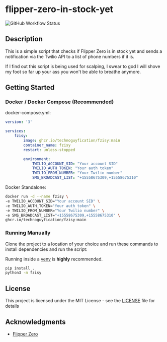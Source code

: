 # flipper-zero-in-stock-yet

![GitHub Workflow Status](https://img.shields.io/github/actions/workflow/status/technoguyfication/flipper-zero-in-stock-yet/docker-publish.yml)

## Description

This is a simple script that checks if Flipper Zero is in stock yet and sends a notification via the Twilio API to a list of phone numbers if it is.

If I find out this script is being used for scalping, I swear to god I will shove my foot so far up your ass you won't be able to breathe anymore.

## Getting Started

### Docker / Docker Compose (Recommended)

docker-compose.yml:

```yaml
version: '3'

services:
    fzisy:
        image: ghcr.io/technoguyfication/fzisy:main
        container_name: fzisy
        restart: unless-stopped

        environment:
            TWILIO_ACCOUNT_SID: "Your account SID"
            TWILIO_AUTH_TOKEN: "Your auth token"
            TWILIO_FROM_NUMBER: "Your Twilio number"
            SMS_BROADCAST_LIST: "+15558675309,+15558675310"
```
        
Docker Standalone:

```bash
docker run -d --name fzisy \
-e TWILIO_ACCOUNT_SID="Your account SID" \
-e TWILIO_AUTH_TOKEN="Your auth token" \
-e TWILIO_FROM_NUMBER="Your Twilio number" \
-e SMS_BROADCAST_LIST="+15558675309,+15558675310" \
ghcr.io/technoguyfication/fzisy:main
```

### Running Manually

Clone the project to a location of your choice and run these commands to install dependencies and run the script:

Running inside a [venv](https://docs.python.org/3/library/venv.html) is **highly** recommended.

```bash
pip install .
python3 -m fzisy
```

## License

This project is licensed under the MIT License - see the [LICENSE](LICENSE) file for details

## Acknowledgments

* [Flipper Zero](https://flipperzero.one/)
